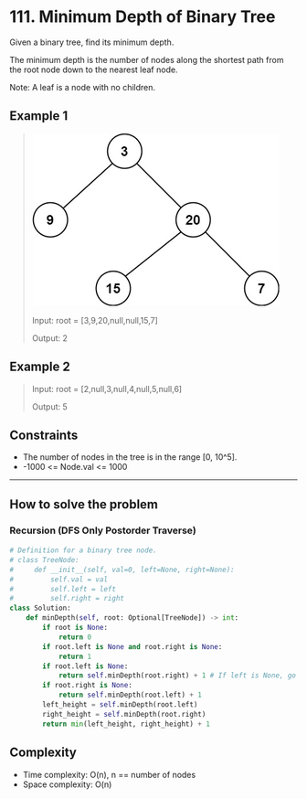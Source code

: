 # 111. Minimum Depth of Binary Tree
<Badge type="tip" text="Easy" /> [<Badge type="info" text="LeetCode" />](https://leetcode.com/problems/minimum-depth-of-binary-tree/)

Given a binary tree, find its minimum depth.

The minimum depth is the number of nodes along the shortest path from the root node down to the nearest leaf node.

Note: A leaf is a node with no children.

## Example 1
> ![111. Minimum Depth of Binary Tree](../images/111.jpg)
>
> Input: root = [3,9,20,null,null,15,7]
>
> Output: 2

## Example 2
> Input: root = [2,null,3,null,4,null,5,null,6]
>
> Output: 5

## Constraints
- The number of nodes in the tree is in the range [0, 10^5].
- -1000 <= Node.val <= 1000

---

## How to solve the problem

### Recursion (DFS Only Postorder Traverse)

```python
# Definition for a binary tree node.
# class TreeNode:
#     def __init__(self, val=0, left=None, right=None):
#         self.val = val
#         self.left = left
#         self.right = right
class Solution:
    def minDepth(self, root: Optional[TreeNode]) -> int:
        if root is None:
            return 0
        if root.left is None and root.right is None:
            return 1
        if root.left is None:
            return self.minDepth(root.right) + 1 # If left is None, go to right node
        if root.right is None:
            return self.minDepth(root.left) + 1
        left_height = self.minDepth(root.left)
        right_height = self.minDepth(root.right)
        return min(left_height, right_height) + 1
```

## Complexity
- Time complexity: O(n), n == number of nodes
- Space complexity: O(n)